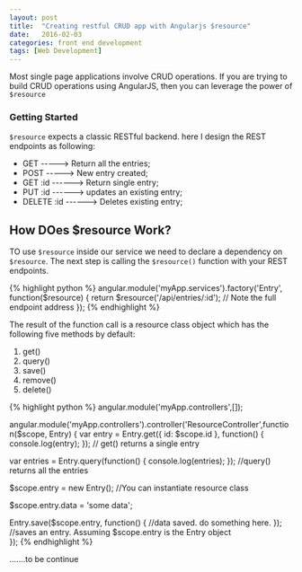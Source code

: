 ```yaml
---
layout: post
title:  "Creating restful CRUD app with Angularjs $resource"
date:   2016-02-03
categories: front end development
tags: [Web Development]
---
```


Most single page applications involve CRUD operations. If you are trying to build CRUD operations using AngularJS, then 
you can leverage the power of `$resource`

### Getting Started

`$resource` expects a classic RESTful backend. here I design the REST endpoints as following: 
    
* GET -----> Return all the entries;
* POST -----> New entry created;
* GET :id ------> Return single entry;
* PUT :id ------> updates an existing entry;
* DELETE :id ------> Deletes existing entry;


## How DOes $resource Work?

TO use `$resource` inside our service we need to declare a dependency on `$resource`. The next step is calling the 
`$resource()` function with your REST endpoints. 

{% highlight python %}
angular.module('myApp.services').factory('Entry', function($resource) {
  return $resource('/api/entries/:id'); // Note the full endpoint address
});
{% endhighlight %}

The result of the function call is a resource class object which has the following five methods by default:

1. get()
2. query()
3. save()
4. remove()
5. delete()

{% highlight python %}
angular.module('myApp.controllers',[]);

angular.module('myApp.controllers').controller('ResourceController',function($scope, Entry) {
  var entry = Entry.get({ id: $scope.id }, function() {
    console.log(entry);
  }); // get() returns a single entry

  var entries = Entry.query(function() {
    console.log(entries);
  }); //query() returns all the entries

  $scope.entry = new Entry(); //You can instantiate resource class

  $scope.entry.data = 'some data';

  Entry.save($scope.entry, function() {
    //data saved. do something here.
  }); //saves an entry. Assuming $scope.entry is the Entry object  
});
{% endhighlight %}

.......to be continue